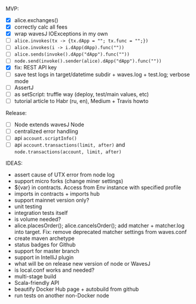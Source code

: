 MVP:
- [x] alice.exchanges()
- [x] correctly calc all fees
- [x] wrap wavesJ IOExceptions in my own
- [ ] `alice.invokes(tx -> {tx.dApp = ""; tx.func = "";})`
- [ ] `alice.invokes(i -> i.dApp(dApp).func(""))`
- [ ] `alice.sends(invoke().dApp("dApp").func(""))`
- [ ] `node.send(invoke().sender(alice).dApp("dApp").func(""))`
- [x] fix: REST API key
- [ ] save test logs in target/datetime subdir + waves.log + test.log; verbose mode
- [ ] AssertJ
- [ ] as setScript: truffle way (deploy, test/main values, etc)
- [ ] tutorial article to Habr (ru, en), Medium + Travis howto

Release:
- [ ] Node extends wavesJ Node
- [ ] centralized error handling
- [ ] api `account.scriptInfo()`
- [ ] api `account.transactions(limit, after)` and `node.transactions(account, limit, after)`

IDEAS:
* assert cause of UTX error from node log
* support micro forks (change miner settings)
* ${var} in contracts. Access from Env instance with specified profile
* imports in contracts + imports hub
* support mainnet version only?
* unit testing
* integration tests itself
* is volume needed?
* alice.placesOrder(); alice.cancelsOrder(); add matcher + matcher.log into target. Fix: remove deprecated matcher settings from waves.conf
* create maven archetype
* status badges for Github
* support for master branch
* support in IntelliJ plugin
* what will be on release new version of node or WavesJ
* is local.conf works and needed?
* multi-stage build
* Scala-friendly API
* beautify Docker Hub page + autobuild from github
* run tests on another non-Docker node
